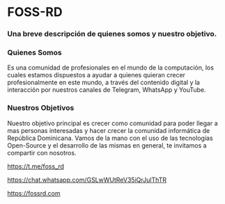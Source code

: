 # FOSS-RD

### Una breve descripción de quienes somos y nuestro objetivo.

### Quienes Somos
Es una comunidad de profesionales en el mundo de la computación, los cuales estamos dispuestos a ayudar a quienes quieran crecer profesionalmente en este mundo, a través del contenido digital y la interacción por nuestros canales de Telegram, WhatsApp y YouTube.

### Nuestros Objetivos
Nuestro objetivo principal es crecer como comunidad para poder llegar a mas personas interesadas y hacer crecer la comunidad informática de República Dominicana. Vamos de la mano con el uso de las tecnologías Open-Source y el desarrollo de las mismas en general, te invitamos a compartir con nosotros.

https://t.me/foss_rd

https://chat.whatsapp.com/GSLwWUtReV35iQrJulThTR

https://fossrd.com





<!--

**Here are some ideas to get you started:**

🙋‍♀️ A short introduction - what is your organization all about?
🌈 Contribution guidelines - how can the community get involved?
👩‍💻 Useful resources - where can the community find your docs? Is there anything else the community should know?
🍿 Fun facts - what does your team eat for breakfast?
🧙 Remember, you can do mighty things with the power of [Markdown](https://docs.github.com/github/writing-on-github/getting-started-with-writing-and-formatting-on-github/basic-writing-and-formatting-syntax)
-->
